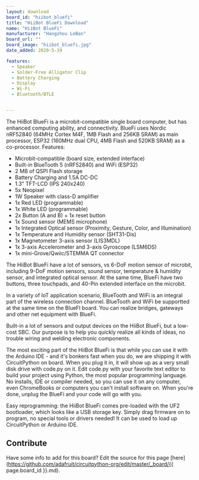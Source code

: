 ```yaml
---
layout: download
board_id: "hiibot_bluefi"
title: "HiiBot BlueFi Download"
name: "HiiBot BlueFi"
manufacturer: "Hangzhou LeBan"
board_url: ""
board_image: "hiibot_bluefi.jpg"
date_added: 2020-5-19

features:
  - Speaker
  - Solder-Free Alligator Clip
  - Battery Charging
  - Display
  - Wi-Fi
  - Bluetooth/BTLE


---
```


The HiiBot BlueFi is a microbit-compatible single board computer, but has enhanced computing ability, and connectivity. BlueFi uses Nordic nRF52840 (64MHz Cortex M4F, 1MB Flash and 256KB SRAM) as main processor, ESP32 (160MHz dual CPU, 4MB Flash and 520KB SRAM) as a co-processor. Features:

  - Microbit-compatible (board size, extended interface)
  - Built-in BlueTooth 5 (nRF52840) and WiFi (ESP32)
  - 2 MB of QSPI Flash storage
  - Battery Charging and 1.5A DC-DC
  - 1.3" TFT-LCD (IPS 240x240)
  - 5x Neopixel
  - 1W Speaker with class-D amplifier
  - 1x Red LED (programmable)
  - 1x White LED (programmable)
  - 2x Button (A and B) + 1x reset button
  - 1x Sound sensor (MEMS microphone)
  - 1x Integrated Optical sensor (Proximity, Gesture, Color, and Illumination)
  - 1x Temperature and Humidity sensor (SHT31-Dis)
  - 1x Magnetometer 3-axis sensor (LIS3MDL)
  - 1x 3-axis Accelerometer and 3-axis Gyroscope (LSM6DS)
  - 1x mini-Grove/Qwiic/STEMMA QT connector

The HiiBot BlueFi have a lot of sensors, vs 6-DoF motion sensor of microbit, including 9-DoF motion sensors, sound sensor, temperature & humidity sensor, and integrated optical sensor. At the same time, BlueFi have two buttons, three touchpads, and 40-Pin extended interface on the microbit. 

In a variety of IoT application scenario, BlueTooth and WiFi is an integral part of the wireless connection channel. BlueTooth and WiFi be supportted at the same time on the BlueFI board. You can realize bridges, gateways and other net equipment with BlueFi. 

Built-in a lot of sensors and output devices on the HiiBot BlueFi, but a low-cost SBC. Our purpose is to help you quickly realize all kinds of ideas, no trouble wiring and welding electronic components.

The most exciting part of the HiiBot BlueFi is that while you can use it with the Arduino IDE - and it's bonkers fast when you do, we are shipping it with CircuitPython on board. When you plug it in, it will show up as a very small disk drive with code.py on it. Edit code.py with your favorite text editor to build your project using Python, the most popular programming language. No installs, IDE or compiler needed, so you can use it on any computer, even ChromeBooks or computers you can't install software on. When you're done, unplug the BlueFi and your code will go with you.

Easy reprogramming: the HiiBot BlueFi comes pre-loaded with the UF2 bootloader, which looks like a USB storage key. Simply drag firmware on to program, no special tools or drivers needed! It can be used to load up CircuitPython or Arduino IDE.




## Contribute

Have some info to add for this board? Edit the source for this page [here](https://github.com/adafruit/circuitpython-org/edit/master/_board/{{ page.board_id }}.md).
